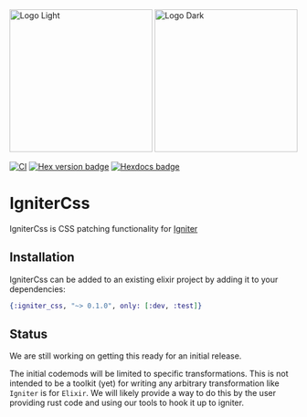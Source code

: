 <img src="https://github.com/ash-project/igniter/blob/main/logos/igniter-logo-small.png?raw=true#gh-light-mode-only" alt="Logo Light" width="250">
<img src="https://github.com/ash-project/igniter/blob/main/logos/igniter-logo-small.png?raw=true#gh-dark-mode-only" alt="Logo Dark" width="250">

[![CI](https://github.com/ash-project/igniter_css/actions/workflows/elixir.yml/badge.svg)](https://github.com/ash-project/igniter_css/actions/workflows/elixir.yml)
[![Hex version badge](https://img.shields.io/hexpm/v/igniter_css.svg)](https://hex.pm/packages/igniter_css)
[![Hexdocs badge](https://img.shields.io/badge/docs-hexdocs-purple)](https://hexdocs.pm/igniter_css)

# IgniterCss

IgniterCss is CSS patching functionality for [Igniter](https://hexdocs.pm/igniter)

## Installation

IgniterCss can be added to an existing elixir project by adding it to your dependencies:

```elixir
{:igniter_css, "~> 0.1.0", only: [:dev, :test]}
```

## Status

We are still working on getting this ready for an initial release.

The initial codemods will be limited to specific transformations. This is not intended to
be a toolkit (yet) for writing any arbitrary transformation like `Igniter` is for `Elixir`.
We will likely provide a way to do this by the user providing rust code and using our tools
to hook it up to igniter.
